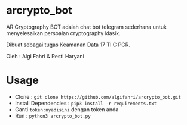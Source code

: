 # arcrypto_bot
AR Cryptography BOT adalah chat bot telegram sederhana untuk menyelesaikan persoalan cryptography klasik.

Dibuat sebagai tugas Keamanan Data 17 TI C PCR.

Oleh : Algi Fahri & Resti Haryani

# Usage
- Clone :
```git clone https://github.com/algifahri/arcrypto_bot.git```
- Install Dependencies :
```pip3 install -r requirements.txt```
- Ganti `token:nyadisini` dengan token anda
- Run :
```python3 arcrypto_bot.py```
